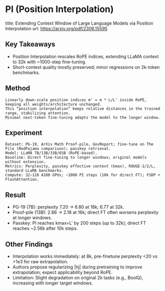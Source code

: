 # PI (Position Interpolation)
title: Extending Context Window of Large Language Models via Position Interpolation
url: https://arxiv.org/pdf/2306.15595

## Key Takeaways
- Position Interpolation rescales RoPE indices, extending LLaMA context to 32k with ~1000-step fine-tuning.
- Short-context quality mostly preserved; minor regressions on 2k-token benchmarks.

## Method
```
Linearly down-scale position indices m' = m * L/L' inside RoPE, keeping all weights/architecture unchanged.
This “position interpolation” keeps relative distances in the trained range, stabilizing attention.
Minimal next-token fine-tuning adapts the model to the longer window.
```

## Experiment
```
Dataset: PG-19, ArXiv Math Proof-pile, GovReport; fine-tune on The Pile (RedPajama comparison); passkey retrieval.
Model: LLaMA 7B/13B/33B/65B (RoPE-based).
Baseline: Direct fine-tuning to longer windows; original models without extension.
Metrics: Perplexity, passkey effective context (kmax), ROUGE-1/2/L, standard LLaMA benchmarks.
Compute: 32–128 A100 GPUs; ~1000 PI steps (10k for direct FT); FSDP + FlashAttention.
```

## Result
- PG-19 (7B): perplexity 7.20 → 6.80 at 16k; 6.77 at 32k.
- Proof-pile (13B): 2.66 → 2.18 at 16k; direct FT often worsens perplexity at longer windows.
- Passkey: PI reaches kmax=L' by 200 steps (up to 32k); direct FT reaches ~2.56k after 10k steps.

## Other Findings
- Interpolation works immediately: at 8k, pre-finetune perplexity <20 vs >1e3 for raw extrapolation.
- Authors propose regularizing |hj| during pretraining to improve extrapolation; expect applicability beyond RoPE.
- Limitation: Slight degradation on original 2k tasks (e.g., BoolQ), increasing with longer target windows.
